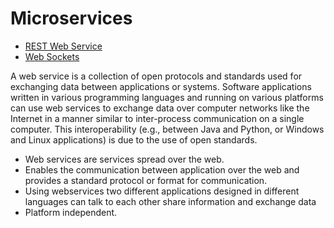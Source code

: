 # Microservices



- [REST Web Service](./REST.md)
- [Web Sockets](./WebSockets.md)


A web service is a collection of open protocols and standards used for exchanging data between applications or systems. Software applications written in various programming languages and running on various platforms can use web services to exchange data over computer networks like the Internet in a manner similar to inter-process communication on a single computer. This interoperability (e.g., between Java and Python, or Windows and Linux applications) is due to the use of open standards.

- Web services are services spread over the web.
- Enables the communication between application over the web and provides
a standard protocol or format for communication.
- Using webservices two different applications designed in different languages
can talk to each other share information and exchange data
- Platform independent.
